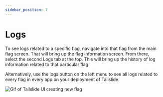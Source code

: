 ```yaml
---
sidebar_position: 7
---
```

# Logs

To see logs related to a specific flag, navigate into that flag from the main flag screen. That will bring up the flag information screen. From there, select the second Logs tab at the top. This will bring up the history of log information related to that particular flag. 

Alternatively, use the logs button on the left menu to see all logs related to every flag in every app on your deployment of Tailslide.

<div style={{textAlign: 'center'}}>
  <img src={require('./../assets/logs.gif').default} alt='Gif of Tailslide UI creating new flag' />
</div>